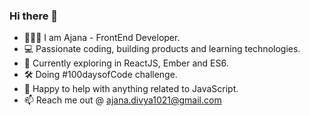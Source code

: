 ### Hi there 👋

<!--
**GnanaAjana/GnanaAjana** is a ✨ _special_ ✨ repository because its `README.md` (this file) appears on your GitHub profile.

Here are some ideas to get you started:

- 🔭 I’m currently working on ...
- 🌱 I’m currently learning ...
- 👯 I’m looking to collaborate on ...
- 🤔 I’m looking for help with ...
- 💬 Ask me about ...
- 📫 How to reach me: ...
- 😄 Pronouns: ...
- ⚡ Fun fact: ...
-->
- 👩🏻‍💻 I am Ajana - FrontEnd Developer.
- 💻 Passionate coding, building products and learning technologies.
- 🌱 Currently exploring in ReactJS, Ember and ES6.
- 🛠 Doing #100daysofCode challenge.
- 💬 Happy to help with anything related to JavaScript.
- 📫 Reach me out @ ajana.divya1021@gmail.com

